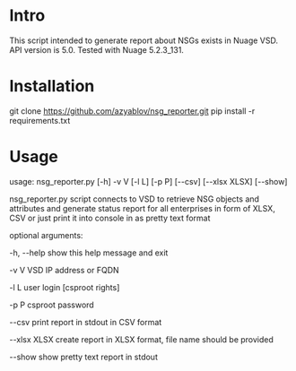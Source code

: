 # Intro
This script intended to generate report about NSGs exists in Nuage VSD.
API version is 5.0.
Tested with Nuage 5.2.3_131.

# Installation

git clone https://github.com/azyablov/nsg_reporter.git
pip install -r requirements.txt

# Usage
usage: nsg_reporter.py [-h] -v V [-l L] [-p P] [--csv] [--xlsx XLSX] [--show]

nsg_reporter.py script connects to VSD to retrieve NSG objects and attributes
and generate status report for all enterprises in form of XLSX, CSV or just
print it into console in as pretty text format

optional arguments:
  
  -h, --help   show this help message and exit
  
  -v V         VSD IP address or FQDN
  
  -l L         user login [csproot rights]
  
  -p P         csproot password
  
  --csv        print report in stdout in CSV format
  
  --xlsx XLSX  create report in XLSX format, file name should be provided
  
  --show       show pretty text report in stdout



